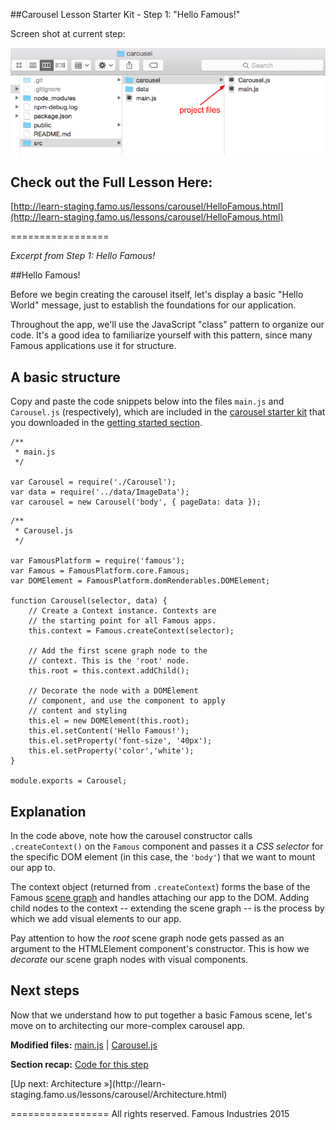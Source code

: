 ##Carousel Lesson Starter Kit  -  Step 1: "Hello Famous!"

Screen shot at current step:

![screenshot](./Screenshot.png)

## Check out the Full Lesson Here:
[http://learn-staging.famo.us/lessons/carousel/HelloFamous.html](http://learn-staging.famo.us/lessons/carousel/HelloFamous.html)

=================

_Excerpt from Step 1: Hello Famous!_

##Hello Famous!

<span class="intro-graf">
Before we begin creating the carousel itself, let's display a basic "Hello World" message, just to establish the foundations for our application.
</span>

Throughout the app, we'll use the JavaScript "class" pattern to organize our code. It's a good idea to familiarize yourself with this pattern, since many Famous applications use it for structure.

## A basic structure

Copy and paste the code snippets below into the files `main.js` and `Carousel.js` (respectively), which are included in the [carousel starter kit](https://github.famo.us/learn/lesson-carousel-starter-kit) that you downloaded in the [getting started section](GettingStarted.html).

    /**
     * main.js
     */

    var Carousel = require('./Carousel');
    var data = require('../data/ImageData');
    var carousel = new Carousel('body', { pageData: data });

<!-- -->

    /**
     * Carousel.js
     */

    var FamousPlatform = require('famous');
    var Famous = FamousPlatform.core.Famous;
    var DOMElement = FamousPlatform.domRenderables.DOMElement;

    function Carousel(selector, data) {
        // Create a Context instance. Contexts are
        // the starting point for all Famous apps.
        this.context = Famous.createContext(selector);

        // Add the first scene graph node to the
        // context. This is the 'root' node.
        this.root = this.context.addChild();

        // Decorate the node with a DOMElement
        // component, and use the component to apply
        // content and styling
        this.el = new DOMElement(this.root);
        this.el.setContent('Hello Famous!');
        this.el.setProperty('font-size', '40px');
        this.el.setProperty('color','white');
    }

    module.exports = Carousel;


## Explanation

In the code above, note how the carousel constructor calls `.createContext()` on the `Famous` component and passes it a _CSS selector_ for the specific DOM element (in this case, the `'body'`) that we want to mount our app to.

The context object (returned from `.createContext`) forms the base of the Famous [scene graph](#) and handles attaching our app to the DOM. Adding child nodes to the context -- extending the scene graph -- is the process by which we add visual elements to our app.

Pay attention to how the _root_ scene graph node gets passed as an argument to the HTMLElement component's constructor. This is how we _decorate_ our scene graph nodes with visual components.

## Next steps

Now that we understand how to put together a basic Famous scene, let's move on to architecting our more-complex carousel app.

<div class="sidenote--other">
<p><strong>Modified files:</strong> <a href="https://github.famo.us/learn/lesson-carousel-starter-kit/blob/step1/HelloFamous/src/carousel/main.js">main.js</a> | <a href="https://github.famo.us/learn/lesson-carousel-starter-kit/blob/step1/HelloFamous/src/carousel/Carousel.js">Carousel.js</a></p>
</div>

<div class="sidenote">
<p><strong>Section recap:</strong> <a href="https://github.famo.us/learn/lesson-carousel-starter-kit/tree/step1/HelloFamous">Code for this step</a></p>
</div>

<span class="cta">
[Up next: Architecture &raquo;](http://learn-staging.famo.us/lessons/carousel/Architecture.html)
</span>


=================
All rights reserved. Famous Industries 2015

